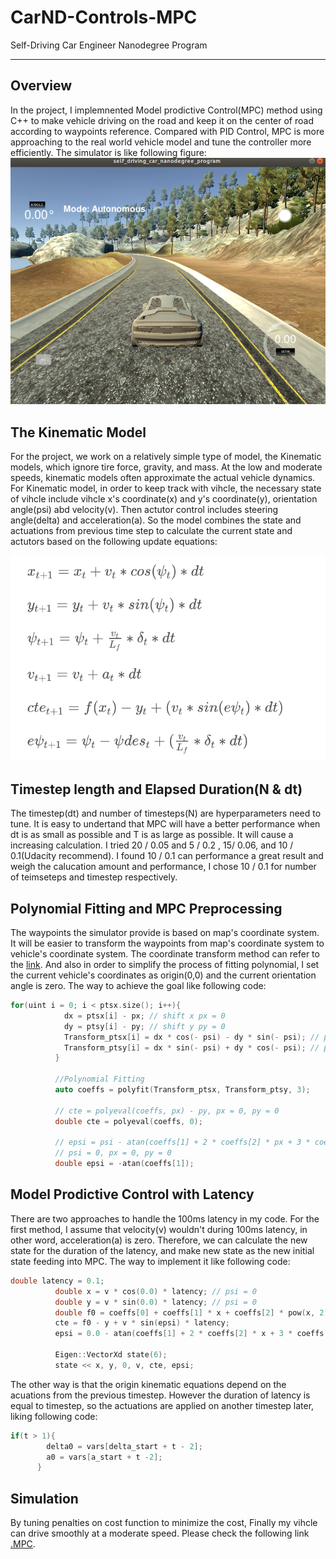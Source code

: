 # CarND-Controls-MPC
Self-Driving Car Engineer Nanodegree Program

---

## Overview
In the project, I implemnented Model prodictive Control(MPC) method using C++ to make vehicle driving on the road and keep it on the center of road according to waypoints reference. Compared with PID Control, MPC is more approaching to the real world vehicle model and tune the controller more efficiently. 
The simulator is like following figure:
![png](images/simulator.png)

## The Kinematic Model
For the project, we work on a relatively simple type of model, the Kinematic models, which ignore tire force, gravity, and mass. At the low and moderate speeds, kinematic models often approximate the actual vehicle dynamics. 
For Kinematic model, in order to keep track with vihcle, the necessary state of vihcle include vihcle x's coordinate(x) and y's coordinate(y), orientation angle(psi) abd velocity(v). Then actutor control includes steering angle(delta) and acceleration(a). So the model combines the state and actuations from previous time step to calculate the current state and actutors based on the following update equations:

![png](images/eqns.png)

## Timestep length and Elapsed Duration(N & dt)
The timestep(dt) and number of timesteps(N) are hyperparameters need to tune. It is easy to undertand that MPC will have a better performance when dt is as small as possible and T is as large as possible. It will cause a increasing calculation. I tried 20 / 0.05 and 5 / 0.2 , 15/ 0.06, and 10 / 0.1(Udacity recommend). I found 10 / 0.1 can performance a great result and weigh the calucation amount and performance, I chose 10 / 0.1 for number of teimseteps and timestep respectively. 

## Polynomial Fitting and MPC Preprocessing
The waypoints the simulator provide is based on map's coordinate system. It will be easier to transform the waypoints from map's coordinate system to vehicle's coordinate system. The coordinate transform method can refer to the [link](http://farside.ph.utexas.edu/teaching/336k/Newtonhtml/node153.html). And also in order to simplify the process of fitting polynomial, I set the current vehicle's coordinates as origin(0,0) and the current orientation angle is zero. The way to achieve the goal like following code:
```cpp
for(uint i = 0; i < ptsx.size(); i++){
            dx = ptsx[i] - px; // shift x px = 0
            dy = ptsy[i] - py; // shift y py = 0
            Transform_ptsx[i] = dx * cos(- psi) - dy * sin(- psi); // psi = 0
            Transform_ptsy[i] = dx * sin(- psi) + dy * cos(- psi); // psi = 0
          }

          //Polynomial Fitting
          auto coeffs = polyfit(Transform_ptsx, Transform_ptsy, 3);

          // cte = polyeval(coeffs, px) - py, px = 0, py = 0
          double cte = polyeval(coeffs, 0);

          // epsi = psi - atan(coeffs[1] + 2 * coeffs[2] * px + 3 * coeffs[3] * pow(px, 2))
          // psi = 0, px = 0, py = 0
          double epsi = -atan(coeffs[1]);
```

## Model Prodictive Control with Latency
There are two approaches to handle the 100ms latency in my code. For the first method, I assume that velocity(v) wouldn't during 100ms latency, in other word, acceleration(a) is zero. Therefore, we can calculate the new state for the duration of the latency, and make new state as the new initial state feeding into MPC. The way to implement it like following code:
```cpp
double latency = 0.1;
          double x = v * cos(0.0) * latency; // psi = 0
          double y = v * sin(0.0) * latency; // psi = 0
          double f0 = coeffs[0] + coeffs[1] * x + coeffs[2] * pow(x, 2) + coeffs[3] * pow(x, 3);
          cte = f0 - y + v * sin(epsi) * latency;
          epsi = 0.0 - atan(coeffs[1] + 2 * coeffs[2] * x + 3 * coeffs[3] * pow(x, 2)); // a = 0

          Eigen::VectorXd state(6);
          state << x, y, 0, v, cte, epsi;
```

The other way is that the origin kinematic equations depend on the acuations from the previous timestep. However the duration of latency is equal to timestep, so the actuations are applied on another timestep later, liking following code:
```cpp
if(t > 1){
        delta0 = vars[delta_start + t - 2];
        a0 = vars[a_start + t -2];
      }
```

## Simulation
By tuning penalties on cost function to minimize the cost, Finally my vihcle can drive smoothly at a moderate speed. Please check the following link
[.MPC](./videos/MPC.mp4).   